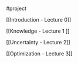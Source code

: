 #project 

[[Introduction - Lecture 0]]

[[Knowledge - Lecture 1 ]]

[[Uncertainty - Lecture 2]]

[[Optimization - Lecture 3]]